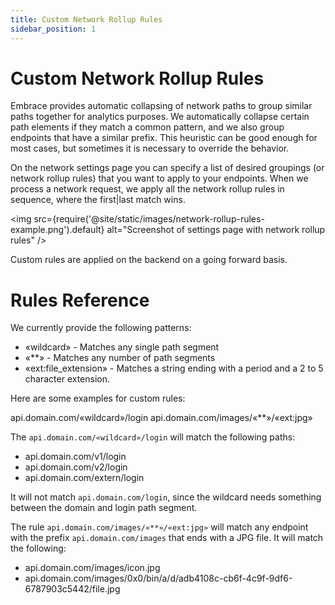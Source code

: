 ```yaml
---
title: Custom Network Rollup Rules 
sidebar_position: 1
---
```


# Custom Network Rollup Rules

Embrace provides automatic collapsing of network paths to group similar paths together for analytics purposes.
We automatically collapse certain path elements if they match a common pattern, and we also group endpoints
that have a similar prefix. This heuristic can be good enough for most cases, but sometimes it is necessary
to override the behavior.

On the network settings page you can specify a list of desired groupings (or network rollup rules) that you want to
apply to your endpoints. When we process a network request, we apply all the network rollup rules in sequence, where
the first|last match wins.

<img src={require('@site/static/images/network-rollup-rules-example.png').default} alt="Screenshot of settings page with network rollup rules" />

Custom rules are applied on the backend on a going forward basis.

# Rules Reference

We currently provide the following patterns:

* «wildcard» - Matches any single path segment
* «**» - Matches any number of path segments
* «ext:file_extension» - Matches a string ending with a period and a 2 to 5 character extension.

Here are some examples for custom rules:

api.domain.com/«wildcard»/login
api.domain.com/images/«**»/«ext:jpg»

The `api.domain.com/«wildcard»/login` will match the following paths:
- api.domain.com/v1/login
- api.domain.com/v2/login
- api.domain.com/extern/login

It will not match `api.domain.com/login`, since the wildcard needs something between the domain and login path segment.

The rule `api.domain.com/images/«**»/«ext:jpg»` will match any endpoint with the prefix `api.domain.com/images` that
ends with a JPG file. It will match the following:
- api.domain.com/images/icon.jpg
- api.domain.com/images/0x0/bin/a/d/adb4108c-cb6f-4c9f-9df6-6787903c5442/file.jpg
